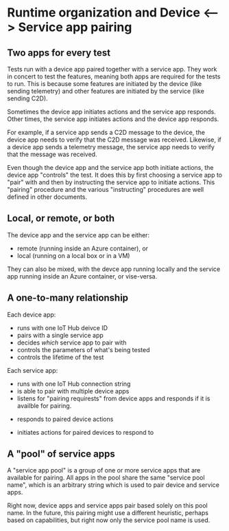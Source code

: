 # Runtime organization and Device <--> Service app pairing

## Two apps for every test

Tests run with a device app paired together with a service app.
They work in concert to test the features, meaning both apps are required for the tests to run.
This is because some features are initiated by the device (like sending telemetry) and other features are initiated by the service (like sending C2D).

Sometimes the device app initiates actions and the service app responds.
Other times, the service app initiates actions and the device app responds.

For example, if a service app sends a C2D message to the device, the device app needs to verify that the C2D message was received.
Likewise, if a device app sends a telemetry message, the service app needs to verify that the message was received.

Even though the device app and the service app both initiate actions, the device app "controls" the test.
It does this by first choosing a service app to "pair" with and then by instructing the service app to initiate actions.
This "pairing" procedure and the various "instructing" procedures are well defined in other documents.

## Local, or remote, or both

The device app and the service app can be either:
* remote (running inside an Azure container), or
* local (running on a local box or in a VM)

They can also be mixed, with the devce app running locally and the service app running inside an Azure container, or vise-versa.

## A one-to-many relationship

Each device app:
* runs with one IoT Hub deivce ID
* pairs with a single service app
* decides _which_ service app to pair with
* controls the parameters of what's being tested
* controls the lifetime of the test

Each service app:
* runs with one IoT Hub connection string
* is able to pair with multiple device apps
* listens for "pairing requirests" from device apps and responds if it is availble for pairing.
- responds to paired device actions
* initiates actions for paired devices to respond to

## A "pool" of service apps

A "service app pool" is a group of one or more service apps that are available for pairing.
All apps in the pool share the same "service pool name", which is an arbitrary string which is used to pair device and service apps.

Right now, device apps and service apps pair based solely on this pool name.
In the future, this pairing might use a different heuristic, perhaps based on capabilities, but right now only the service pool name is used.

